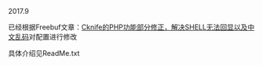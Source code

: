 2017.9

已经根据Freebuf文章：[Cknife的PHP功能部分修正，解决SHELL无法回显以及中文乱码](http://www.freebuf.com/sectool/144469.html)对配置进行修改

具体介绍见ReadMe.txt